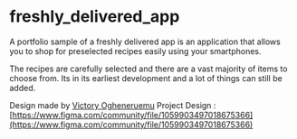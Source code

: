 # freshly_delivered_app

A portfolio sample of a freshly delivered app is an application that allows you to shop for preselected recipes easily using your smartphones.

The recipes are carefully selected and there are a vast majority of items to choose from. Its in its earliest development and a lot of things can still be added.

Design made by [Victory Ogheneruemu](https://www.figma.com/@vickst0rm)
Project Design : [https://www.figma.com/community/file/1059903497018675366](https://www.figma.com/community/file/1059903497018675366)
